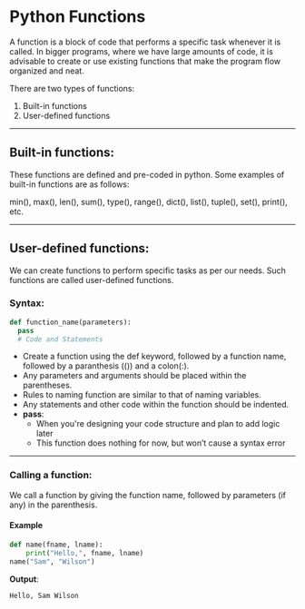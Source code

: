 # Python Functions
A function is a block of code that performs a specific task whenever it is called. In bigger programs, where we have large amounts of code, it is advisable to create or use existing functions that make the program flow organized and neat.

 

There are two types of functions:

1. Built-in functions
2. User-defined functions
---

## Built-in functions:
These functions are defined and pre-coded in python. Some examples of built-in functions are as follows:

min(), max(), len(), sum(), type(), range(), dict(), list(), tuple(), set(), print(), etc.

---
## User-defined functions:
We can create functions to perform specific tasks as per our needs. Such functions are called user-defined functions.

### Syntax:
```python
def function_name(parameters):
  pass
  # Code and Statements
```
 
- Create a function using the def keyword, followed by a function name, followed by a paranthesis (()) and a colon(:).
 - Any parameters and arguments should be placed within the parentheses.
 - Rules to naming function are similar to that of naming variables.
 - Any statements and other code within the function should be indented.
 - **pass**:
   * When you're designing your code structure and plan to add logic later
   * This function does nothing for now, but won’t cause a syntax error
---

### Calling a function:
We call a function by giving the function name, followed by parameters (if any) in the parenthesis.

#### Example
```python
def name(fname, lname):
    print("Hello,", fname, lname)
name("Sam", "Wilson")
```
**Output**:
```
Hello, Sam Wilson
```
